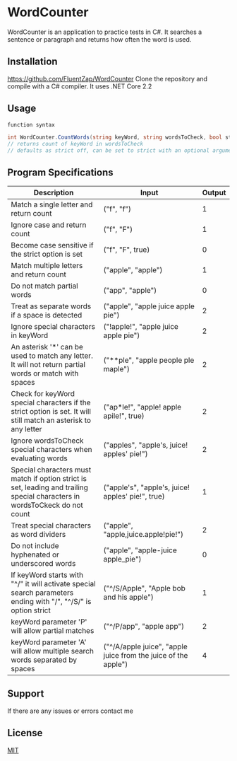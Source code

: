 # WordCounter

WordCounter is an application to practice tests in C#.
It searches a sentence or paragraph and returns how often the word is used.

## Installation

https://github.com/FluentZap/WordCounter
Clone the repository and compile with a C# compiler.
It uses .NET Core 2.2

## Usage

```C#
function syntax

int WordCounter.CountWords(string keyWord, string wordsToCheck, bool strict = false);
// returns count of keyWord in wordsToCheck
// defaults as strict off, can be set to strict with an optional argument
```

## Program Specifications 
|Description|Input|Output|
|-|-|-|
|Match a single letter and return count|("f", "f")|1|
|Ignore case and return count|("f", "F")|1|
|Become case sensitive if the strict option is set|("f", "F", true)|0|
|Match multiple letters and return count|("apple", "apple")|1|
|Do not match partial words|("app", "apple")|0|
|Treat as separate words if a space is detected|("apple", "apple juice apple pie")|2|
|Ignore special characters in keyWord|("!apple!", "apple juice apple pie")|2|
|An asterisk '*' can be used to match any letter. It will not return partial words or match with spaces|("**ple", "apple people ple maple")|2|
|Check for keyWord special characters if the strict option is set. It will still match an asterisk to any letter|("ap*le!", "apple! apple apile!", true)|2|
|Ignore wordsToCheck special characters when evaluating words|("apples", "apple's, juice! apples' pie!")|2|
|Special characters must match if option strict is set, leading and trailing special characters in wordsToCkeck do not count |("apple's", "apple's, juice! apples' pie!", true)|1|
|Treat special characters as word dividers |("apple", "apple,juice.apple!pie!")|2|
|Do not include hyphenated or underscored words|("apple", "apple-juice apple_pie")|0|
|If keyWord starts with "^/" it will activate special search parameters ending with "/", "^/S/" is option strict|("^/S/Apple", "Apple bob and his apple")|1|
|keyWord parameter 'P' will allow partial matches|("^/P/app", "apple app")|2|
|keyWord parameter 'A' will allow multiple search words separated by spaces |("^/A/apple juice", "apple juice from the juice of the apple")|4|
## Support
If there are any issues or errors contact me

## License
[MIT](https://choosealicense.com/licenses/mit/)
